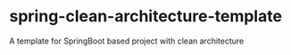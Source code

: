 # spring-clean-architecture-template
 A template for SpringBoot based project with clean architecture
